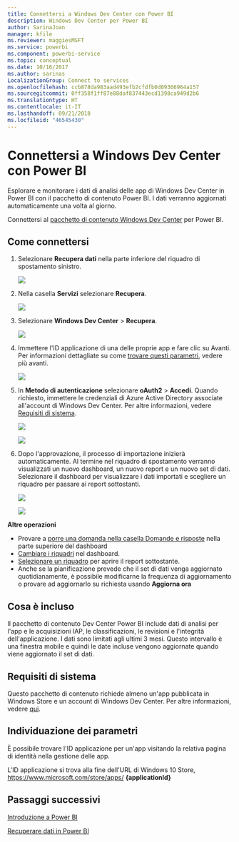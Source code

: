 ```yaml
---
title: Connettersi a Windows Dev Center con Power BI
description: Windows Dev Center per Power BI
author: SarinaJoan
manager: kfile
ms.reviewer: maggiesMSFT
ms.service: powerbi
ms.component: powerbi-service
ms.topic: conceptual
ms.date: 10/16/2017
ms.author: sarinas
LocalizationGroup: Connect to services
ms.openlocfilehash: ccb878da983aad493efb2cfdfb0d09366964a157
ms.sourcegitcommit: 0ff358f1ff87e88daf837443ecd1398ca949d2b6
ms.translationtype: HT
ms.contentlocale: it-IT
ms.lasthandoff: 09/21/2018
ms.locfileid: "46545430"
---
```

# <a name="connect-to-windows-dev-center-with-power-bi"></a>Connettersi a Windows Dev Center con Power BI
Esplorare e monitorare i dati di analisi delle app di Windows Dev Center in Power BI con il pacchetto di contenuto Power BI. I dati verranno aggiornati automaticamente una volta al giorno.

Connettersi al [pacchetto di contenuto Windows Dev Center](https://app.powerbi.com/getdata/services/devcenter) per Power BI.

## <a name="how-to-connect"></a>Come connettersi
1. Selezionare **Recupera dati** nella parte inferiore del riquadro di spostamento sinistro.
   
   ![](media/service-connect-to-windows-dev-center/getdata.png)
2. Nella casella **Servizi** selezionare **Recupera**.
   
   ![](media/service-connect-to-windows-dev-center/services.png)
3. Selezionare **Windows Dev Center** \>  **Recupera**.
   
   ![](media/service-connect-to-windows-dev-center/windowsdev.png)
4. Immettere l'ID applicazione di una delle proprie app e fare clic su Avanti. Per informazioni dettagliate su come [trovare questi parametri](#FindingParams), vedere più avanti.
   
   ![](media/service-connect-to-windows-dev-center/params.png)
5. In **Metodo di autenticazione** selezionare **oAuth2** \> **Accedi**. Quando richiesto, immettere le credenziali di Azure Active Directory associate all'account di Windows Dev Center. Per altre informazioni, vedere [Requisiti di sistema](#Requirements).
   
    ![](media/service-connect-to-windows-dev-center/creds.png)
   
    ![](media/service-connect-to-windows-dev-center/creds2.png)
6. Dopo l'approvazione, il processo di importazione inizierà automaticamente. Al termine nel riquadro di spostamento verranno visualizzati un nuovo dashboard, un nuovo report e un nuovo set di dati. Selezionare il dashboard per visualizzare i dati importati e scegliere un riquadro per passare ai report sottostanti.
   
    ![](media/service-connect-to-windows-dev-center/dashboard.png)
   
    ![](media/service-connect-to-windows-dev-center/report.png)

**Altre operazioni**

* Provare a [porre una domanda nella casella Domande e risposte](consumer/end-user-q-and-a.md) nella parte superiore del dashboard
* [Cambiare i riquadri](service-dashboard-edit-tile.md) nel dashboard.
* [Selezionare un riquadro](consumer/end-user-tiles.md) per aprire il report sottostante.
* Anche se la pianificazione prevede che il set di dati venga aggiornato quotidianamente, è possibile modificarne la frequenza di aggiornamento o provare ad aggiornarlo su richiesta usando **Aggiorna ora**

## <a name="whats-included"></a>Cosa è incluso
Il pacchetto di contenuto Dev Center Power BI include dati di analisi per l'app e le acquisizioni IAP, le classificazioni, le revisioni e l'integrità dell'applicazione. I dati sono limitati agli ultimi 3 mesi. Questo intervallo è una finestra mobile e quindi le date incluse vengono aggiornate quando viene aggiornato il set di dati.

<a name="Requirements"></a>

## <a name="system-requirements"></a>Requisiti di sistema
Questo pacchetto di contenuto richiede almeno un'app pubblicata in Windows Store e un account di Windows Dev Center. Per altre informazioni, vedere [qui](https://msdn.microsoft.com/windows/uwp/publish/manage-account-users).

<a name="FindingParams"></a>

## <a name="finding-parameters"></a>Individuazione dei parametri
È possibile trovare l'ID applicazione per un'app visitando la relativa pagina di identità nella gestione delle app.

L'ID applicazione si trova alla fine dell'URL di Windows 10 Store, https://www.microsoft.com/store/apps/ **{applicationId}**

## <a name="next-steps"></a>Passaggi successivi
[Introduzione a Power BI](service-get-started.md)

[Recuperare dati in Power BI](service-get-data.md)


